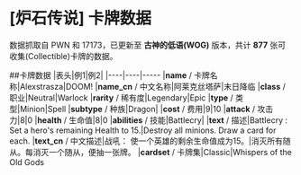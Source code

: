 [炉石传说] 卡牌数据
=====
数据抓取自 PWN 和 17173，已更新至 **古神的低语(WOG)** 版本，共计 **877** 张可收集(Collectible)卡牌的数据。

##卡牌数据
|表头|例1|例2|
|----|----|-----
|**name** / 卡牌名称|Alexstrasza|DOOM!
|**name_cn** / 中文名称|阿莱克丝塔萨|末日降临
|**class** / 职业|Neutral|Warlock
|**rarity** / 稀有度|Legendary|Epic
|**type** / 类型|Minion|Spell
|**subtype** / 种族|Dragon|
|**cost** / 费用|9|10
|**attack** / 攻击力|8|0
|**health** / 生命值|8|0
|**abilities** / 技能|Battlecry|
|**text** / 描述|Battlecry : Set a hero's remaining Health to 15.|Destroy all minions. Draw a card for each.
|**text_cn** / 中文描述|战吼： 使一个英雄的剩余生命值成为15。|消灭所有随从。每消灭一个随从，便抽一张牌。
|**cardset** / 卡牌集|Classic|Whispers of the Old Gods
